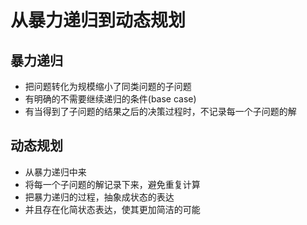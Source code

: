 # 从暴力递归到动态规划

## 暴力递归
* 把问题转化为规模缩小了同类问题的子问题
* 有明确的不需要继续递归的条件(base case)
* 有当得到了子问题的结果之后的决策过程时，不记录每一个子问题的解

## 动态规划
* 从暴力递归中来
* 将每一个子问题的解记录下来，避免重复计算
* 把暴力递归的过程，抽象成状态的表达
* 并且存在化简状态表达，使其更加简洁的可能